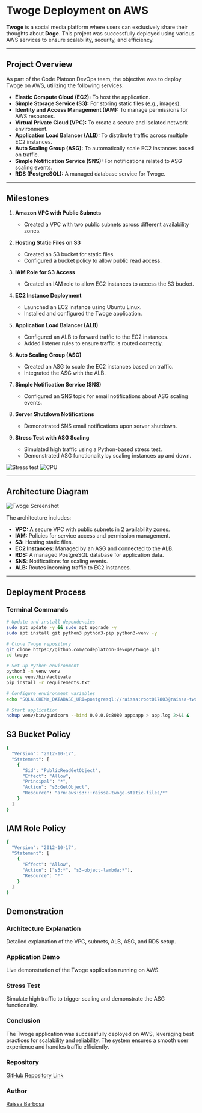 # Twoge Deployment on AWS

**Twoge** is a social media platform where users can exclusively share their thoughts about **Doge**. This project was successfully deployed using various AWS services to ensure scalability, security, and efficiency.

---

## Project Overview

As part of the Code Platoon DevOps team, the objective was to deploy Twoge on AWS, utilizing the following services:

- **Elastic Compute Cloud (EC2):** To host the application.
- **Simple Storage Service (S3):** For storing static files (e.g., images).
- **Identity and Access Management (IAM):** To manage permissions for AWS resources.
- **Virtual Private Cloud (VPC):** To create a secure and isolated network environment.
- **Application Load Balancer (ALB):** To distribute traffic across multiple EC2 instances.
- **Auto Scaling Group (ASG):** To automatically scale EC2 instances based on traffic.
- **Simple Notification Service (SNS):** For notifications related to ASG scaling events.
- **RDS (PostgreSQL):** A managed database service for Twoge.

---

## Milestones

1. **Amazon VPC with Public Subnets**
   - Created a VPC with two public subnets across different availability zones.

2. **Hosting Static Files on S3**
   - Created an S3 bucket for static files.
   - Configured a bucket policy to allow public read access.

3. **IAM Role for S3 Access**
   - Created an IAM role to allow EC2 instances to access the S3 bucket.

4. **EC2 Instance Deployment**
   - Launched an EC2 instance using Ubuntu Linux.
   - Installed and configured the Twoge application.

5. **Application Load Balancer (ALB)**
   - Configured an ALB to forward traffic to the EC2 instances.
   - Added listener rules to ensure traffic is routed correctly.

6. **Auto Scaling Group (ASG)**
   - Created an ASG to scale the EC2 instances based on traffic.
   - Integrated the ASG with the ALB.

7. **Simple Notification Service (SNS)**
   - Configured an SNS topic for email notifications about ASG scaling events.

8. **Server Shutdown Notifications**
   - Demonstrated SNS email notifications upon server shutdown.

9. **Stress Test with ASG Scaling**
   - Simulated high traffic using a Python-based stress test.
   - Demonstrated ASG functionality by scaling instances up and down.

![Stress test](twoge-assessment/images/Screenshot%202024-12-26%20at%209.45.49%20PM.png)
![CPU](twoge-assessment/images/Screenshot%202024-12-26%20at%209.47.55%20PM.png)


---

## Architecture Diagram

![Twoge Screenshot](images/Screenshot%202024-12-26%20at%207.54.28%E2%80%AFPM.png)


The architecture includes:

- **VPC:** A secure VPC with public subnets in 2 availability zones.
- **IAM:** Policies for service access and permission management.
- **S3:** Hosting static files.
- **EC2 Instances:** Managed by an ASG and connected to the ALB.
- **RDS:** A managed PostgreSQL database for application data.
- **SNS:** Notifications for scaling events.
- **ALB:** Routes incoming traffic to EC2 instances.

---

## Deployment Process

### Terminal Commands

```bash
# Update and install dependencies
sudo apt update -y && sudo apt upgrade -y
sudo apt install git python3 python3-pip python3-venv -y

# Clone Twoge repository
git clone https://github.com/codeplatoon-devops/twoge.git
cd twoge

# Set up Python environment
python3 -m venv venv
source venv/bin/activate
pip install -r requirements.txt

# Configure environment variables
echo "SQLALCHEMY_DATABASE_URI=postgresql://raissa:root017803@raissa-twoge-database.cvyw6igek2bp.us-east-1.rds.amazonaws.com:5432/twoge" >> .env

# Start application
nohup venv/bin/gunicorn --bind 0.0.0.0:8080 app:app > app.log 2>&1 &
```



## S3 Bucket Policy


```bash
{
  "Version": "2012-10-17",
  "Statement": [
    {
      "Sid": "PublicReadGetObject",
      "Effect": "Allow",
      "Principal": "*",
      "Action": "s3:GetObject",
      "Resource": "arn:aws:s3:::raissa-twoge-static-files/*"
    }
  ]
}
```

## IAM Role Policy

```bash
{
  "Version": "2012-10-17",
  "Statement": [
    {
      "Effect": "Allow",
      "Action": ["s3:*", "s3-object-lambda:*"],
      "Resource": "*"
    }
  ]
}

```

## Demonstration

### Architecture Explanation
Detailed explanation of the VPC, subnets, ALB, ASG, and RDS setup.
### Application Demo
Live demonstration of the Twoge application running on AWS.
### Stress Test
Simulate high traffic to trigger scaling and demonstrate the ASG functionality.


### Conclusion

The Twoge application was successfully deployed on AWS, leveraging best practices for scalability and reliability. The system ensures a smooth user experience and handles traffic efficiently.

### Repository

[GitHub Repository Link](https://github.com/codeplatoon-devops/twoge)

### Author

[Raissa Barbosa](https://github.com/raissaglaucie)






